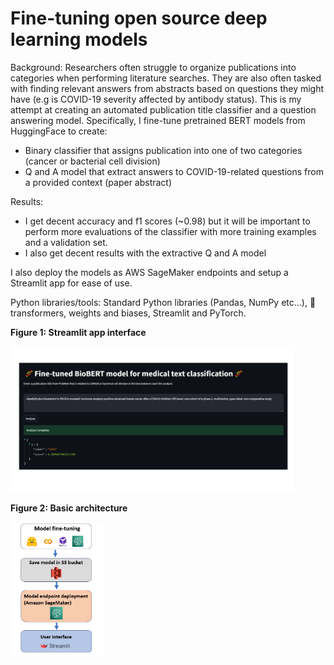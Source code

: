 # Fine-tuning open source deep learning models 
Background:
Researchers often struggle to organize publications into categories when performing literature searches. They are also often tasked with finding relevant answers from abstracts based on questions they might have (e.g is COVID-19 severity affected by antibody status). This is my attempt at creating an automated publication title classifier and a question answering model. Specifically, I fine-tune pretrained BERT models from HuggingFace to create: 
- Binary classifier that assigns publication into one of two categories (cancer or bacterial cell division) 
- Q and A model that extract answers to COVID-19-related questions from a provided context (paper abstract)

Results:
- I get decent accuracy and f1 scores (~0.98) but it will be important to perform more evaluations of the classifier with more training examples and a validation set.
- I also get decent results with the extractive Q and A model

I also deploy the models as AWS SageMaker endpoints and setup a Streamlit app for ease of use.  

Python libraries/tools: Standard Python libraries (Pandas, NumPy etc...), 🤗 transformers, weights and biases, Streamlit and PyTorch.


**Figure 1: Streamlit app interface**

<img src="https://github.com/andrewliew86/Deep-learning-tools-for-biomedical-text/blob/main/images/streamlit-image-white-bg.PNG" width=90% height=90%>

**Figure 2: Basic architecture**

<img src="https://github.com/andrewliew86/Deep-learning-tools-for-biomedical-text/blob/main/images/basic-architecture-white-bg.PNG" width=30% height=40%>


